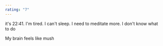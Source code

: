 ```yaml
---
rating: "7"
---
```


it's 22:41. I'm tired. I can't sleep. I need to meditate more. I don't know what to do

My brain feels like mush